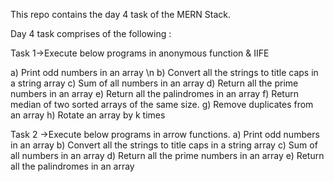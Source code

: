 This repo contains the day 4 task of the MERN Stack.

Day 4 task comprises of the following :

Task 1->Execute below programs in anonymous function & IIFE

a) Print odd numbers in an array
\n
b) Convert all the strings to title caps in a string array
c) Sum of all numbers in an array
d) Return all the prime numbers in an array
e) Return all the palindromes in an array
f) Return median of two sorted arrays of the same size.
g) Remove duplicates from an array
h) Rotate an array by k times

Task 2 ->Execute below programs in arrow functions.
a) Print odd numbers in an array
b) Convert all the strings to title caps in a string array
c) Sum of all numbers in an array
d) Return all the prime numbers in an array
e) Return all the palindromes in an array
